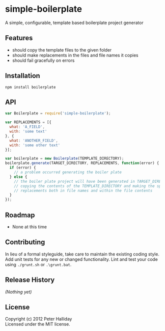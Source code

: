 simple-boilerplate
=========

A simple, configurable, template based boilerplate project generator

## Features

- should copy the template files to the given folder
- should make replacements in the files and file names it copies
- should fail gracefully on errors

## Installation

```
npm install boilerplate
```

## API

```javascript
var Boilerplate = require('simple-boilerplate');

var REPLACEMENTS = [{
  what: 'A_FIELD',
  with: 'some text'
}, {
  what: 'ANOTHER_FIELD',
  with: 'some other text'
}];

var boilerplate = new Boilerplate(TEMPLATE_DIRECTORY);
boilerplate.generate(TARGET_DIRECTORY, REPLACEMENTS, function(error) {
  if (error) {
    // a problem occurred generating the boiler plate
  } else {
    // the boiler plate project will have been generated in TARGET_DIRECTORY,
    // copying the contents of the TEMPLATE_DIRECTORY and making the specified
    // replacements both in file names and within the file contents
  }
});
```

## Roadmap

- None at this time

## Contributing
In lieu of a formal styleguide, take care to maintain the existing coding style. Add unit tests for any new or changed functionality. Lint and test your code using ``./grunt.sh`` or ``.\grunt.bat``.

## Release History
_(Nothing yet)_

## License
Copyright (c) 2012 Peter Halliday  
Licensed under the MIT license.
